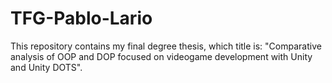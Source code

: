 # TFG-Pablo-Lario
This repository contains my final degree thesis, which title is: "Comparative analysis of OOP and DOP focused on videogame development with Unity and Unity DOTS".

